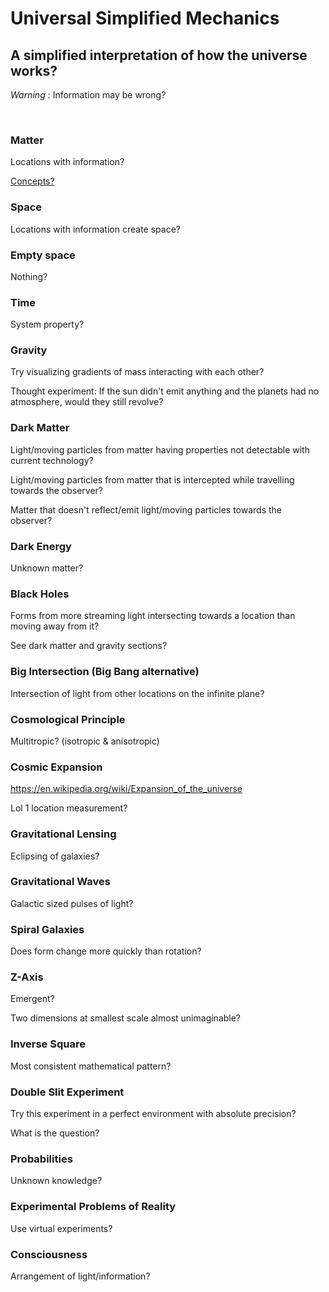 # Universal Simplified Mechanics

## A simplified interpretation of how the universe works?

*Warning* : Information may be wrong?

<br/>

### Matter

Locations with information?

[Concepts?](https://github.com/tboie/universal_phreak_generator?tab=readme-ov-file#system-mechanics-visualization)

### Space

Locations with information create space?

### Empty space

Nothing?

### Time

System property?

### Gravity

Try visualizing gradients of mass interacting with each other?

Thought experiment: If the sun didn't emit anything and the planets had no atmosphere, would they still revolve?

### Dark Matter

Light/moving particles from matter having properties not detectable with current technology?

Light/moving particles from matter that is intercepted while travelling towards the observer?

Matter that doesn't reflect/emit light/moving particles towards the observer?

### Dark Energy

Unknown matter?

### Black Holes

Forms from more streaming light intersecting towards a location than moving away from it?

See dark matter and gravity sections?

### Big Intersection (Big Bang alternative)

Intersection of light from other locations on the infinite plane?

### Cosmological Principle

Multitropic? (isotropic & anisotropic)

### Cosmic Expansion

https://en.wikipedia.org/wiki/Expansion_of_the_universe

Lol 1 location measurement?

### Gravitational Lensing

Eclipsing of galaxies?

### Gravitational Waves

Galactic sized pulses of light?

### Spiral Galaxies

Does form change more quickly than rotation?

### Z-Axis

Emergent?

Two dimensions at smallest scale almost unimaginable?

### Inverse Square

Most consistent mathematical pattern?

### Double Slit Experiment

Try this experiment in a perfect environment with absolute precision?

What is the question?

### Probabilities

Unknown knowledge?

### Experimental Problems of Reality

Use virtual experiments?

### Consciousness

Arrangement of light/information?
